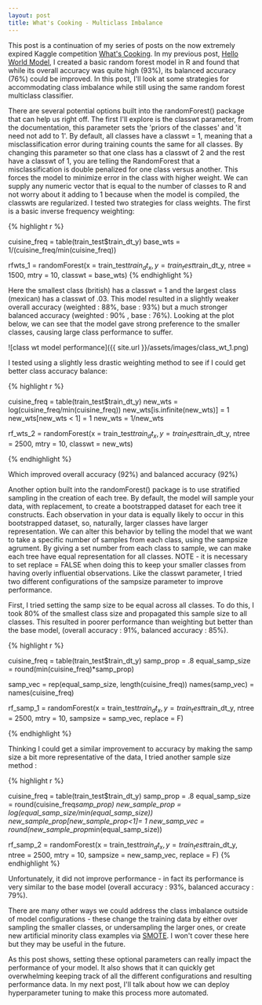 ```yaml
---
layout: post
title: What's Cooking - Multiclass Imbalance
---
```


This post is a continuation of my series of posts on the now extremely expired 
Kaggle competition [What's Cooking](https://www.kaggle.com/c/whats-cooking-kernels-only/data).  In 
my previous post, 
[Hello World Model](https://tbwhite2.github.io/Hello_World_Model/), I created a basic random forest
model in R and found that while its overall accuracy was quite high (93%), its balanced accuracy (76%) 
could be improved.  In this post, I'll look at some strategies for accommodating class imbalance while
still using the same random forest multiclass classifier.

There are several potential options built into the randomForest() package that can help us right off.
The first I'll explore is the classwt parameter, from the documentation, this parameter sets the 
'priors of the classes' and 'it need not add to 1'.  By default, all classes have a classwt = 1, meaning
that a misclassification error during training counts the same for all classes.  By changing this 
parameter so that one class has a classwt of 2 and the rest have a classwt of 1, you are telling the
RandomForest that a misclassification is double penalized for one class versus another.  This forces
the model to minimize error in the class with higher weight.  We can supply any numeric vector that 
is equal to the number of classes to R and not worry about it adding to 1 because when the model is
compiled, the classwts are regularized.  I tested two strategies for class weights.  The first is 
a basic inverse frequency weighting:

{% highlight r %}

cuisine_freq = table(train_test$train_dt_y)
base_wts = 1/(cuisine_freq/min(cuisine_freq))

rfwts_1 = randomForest(x = train_test$train_dt_x,
                       y = train_test$train_dt_y,
                       ntree = 1500,
                       mtry = 10,
                       classwt = base_wts)
{% endhighlight %}

Here the smallest class (british) has a classwt = 1 and the largest class (mexican) has a classwt of 
.03.  This model resulted in a slightly weaker overall accuracy (weighted : 88%, base : 93%) but a
much stronger balanced accuracy (weighted : 90% , base : 76%).  Looking at the plot below, we can see
that the model gave strong preference to the smaller classes, causing large class performance to 
suffer.

![class wt model performance]({{ site.url }}/assets/images/class_wt_1.png)

I tested using a slightly less drastic weighting method to see if I could get better class accuracy 
balance:

{% highlight r %}

cuisine_freq = table(train_test$train_dt_y)
new_wts = log(cuisine_freq/min(cuisine_freq))
new_wts[is.infinite(new_wts)] = 1
new_wts[new_wts < 1] = 1
new_wts = 1/new_wts

rf_wts_2 = randomForest(x = train_test$train_dt_x,
                  y = train_test$train_dt_y,
                  ntree = 2500,
                  mtry = 10, 
                  classwt = new_wts)
                  
{% endhighlight %}

Which improved overall accuracy (92%) and balanced accuracy (92%)


Another option built into the randomForest() package is to use stratified sampling in the creation of
each tree.  By default, the model will sample your data, with replacement, to create a bootstrapped
dataset for each tree it constructs.  Each observation in your data is equally likely to occur in this
bootstrapped dataset, so, naturally, larger classes have larger representation.  We can alter this behavior 
by telling the model that we want to take a specific number of samples from each class, using the sampsize
agrument.  By giving a set number from each class to sample, we can make each tree have equal 
representation for all classes.  NOTE - it is necessary to set replace = FALSE when doing this to keep
your smaller classes from having overly influential observations.  Like the classwt parameter, I tried 
two different configurations of the sampsize parameter to improve performance.

First, I tried setting the samp size to be equal across all classes.  To do this, I took 80% of the 
smallest class size and propagated this sample size to all classes.  This resulted in poorer performance
than weighting but better than the base model, (overall accuracy : 91%, balanced accuracy : 85%).


{% highlight r %}

cuisine_freq = table(train_test$train_dt_y)
samp_prop = .8
equal_samp_size = round(min(cuisine_freq)*samp_prop)

samp_vec = rep(equal_samp_size, length(cuisine_freq))
names(samp_vec) = names(cuisine_freq)

rf_samp_1 = randomForest(x = train_test$train_dt_x,
                        y = train_test$train_dt_y,
                        ntree = 2500,
                        mtry = 10,
                        sampsize = samp_vec,
                        replace = F)
                  
{% endhighlight %}

Thinking I could get a similar improvement to accuracy by making the samp size a bit more representative 
of the data, I tried another sample size method :

{% highlight r %}

cuisine_freq = table(train_test$train_dt_y)
samp_prop = .8
equal_samp_size = round(cuisine_freq*samp_prop)
new_sample_prop = log(equal_samp_size/min(equal_samp_size))
new_sample_prop[new_sample_prop<1]= 1
new_samp_vec = round(new_sample_prop*min(equal_samp_size))

rf_samp_2 = randomForest(x = train_test$train_dt_x,
                         y = train_test$train_dt_y,
                         ntree = 2500,
                         mtry = 10, 
                         sampsize = new_samp_vec,
                         replace = F)
{% endhighlight %}

Unfortunately, it did not improve performance - in fact its performance is very similar to the base 
model (overall accuracy : 93%, balanced accuracy : 79%).

There are many other ways we could address the class imbalance outside of model configurations - these
change the training data by either over sampling the smaller classes, or undersampling the larger ones, 
or create new artificial minority class examples via [SMOTE](http://rikunert.com/SMOTE_explained).  I 
won't cover these here but they may be useful in the future.

As this post shows, setting these optional parameters can really impact the performance of your model.
It also shows that it can quickly get overwhelming keeping track of all the different configurations 
and resulting performance data.  In my next post, I'll talk about how we can deploy hyperparameter 
tuning to make this process more automated.

